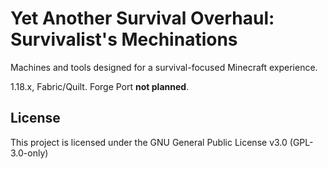 # Yet Another Survival Overhaul: Survivalist's Mechinations 

Machines and tools designed for a survival-focused Minecraft experience. 

1.18.x, Fabric/Quilt. Forge Port **not planned**.

## License
This project is licensed under the GNU General Public License v3.0 (GPL-3.0-only)
